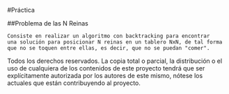 #Práctica

##Problema de las N Reinas

	Consiste en realizar un algoritmo con backtracking para encontrar
	una solución para posicionar N reinas en un tablero NxN, de tal forma
	que no se toquen entre ellas, es decir, que no se puedan "comer".
	
Todos los derechos reservados. La copia total o parcial, la distribución o el uso de cualquiera de los contenidos de este proyecto tendrá que ser
explícitamente autorizada por los autores de este mismo, nótese los actuales que están contribuyendo al proyecto.